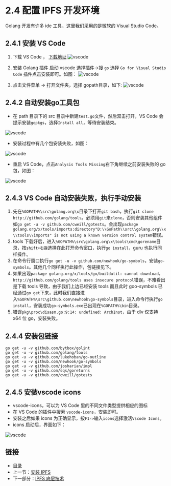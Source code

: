 # 2.4 配置 IPFS 开发环境

Golang 开发有许多 ide 工具，这里我们采用的是微软的 Visual Studio Code。

## 2.4.1 安装 VS Code

1. 下载 VS Code ， [下载地址](https://code.visualstudio.com/)
![vscode](images/2.0-vscode.png)
2. 安装 Golang 插件 
启动 vscode 选择插件->搜 `go` 选择 `Go for Visual Studio Code` 插件点击安装即可。如图： 
![vscode](images/2.0-vscode2.png)

3. 点击文件菜单 -> 打开文件夹，选择 gopath目录，如下:
![vscode](images/2.0-vscode3.png)

## 2.4.2 自动安装go工具包

+ 在 path 目录下的 src 目录中新建`test.go`文件，然后双击打开，VS Code 会提示安装`gopkgs`，选择`Install all`，等待安装结束。

![vscode](images/2.0-vscode4.png)

+ 安装过程中有几个包安装失败，如图：

![vscode](images/2.0-vscode5.png)

+ 重启 VS Code，点击`Analysis Tools Missing`右下角继续之前安装失败的 go 包，如图：

![vscode](images/2.0-vscode6.png)

## 2.4.3 VS Code 自动安装失败，执行手动安装

1. 先在`%GOPATH%\src\golang.org\x`目录下打开`git bash`，执行`git clone http://github.com/golang/tools`。必须用`git`来`clone`，否则安装其他组件如`go get -u -v github.com/cweill/gotests`。会出现`package golang.org/x/tools/imports:directory"D:\\GoPath\\src\\golang.org\\x\\tools\\imports" is not using a known version control system`错误。
2. tools 下载好后，进入`%GOPATH%\src\golang.org\x\tools\cmd\gorename`目录，按`shift+右键`选择在此打开命令窗口，执行`go install`，guru 也执行同样操作。
3. 在命令行窗口执行`go get -u -v github.com/newhook/go-symbols`，安装`go-symbols`。其他几个同样执行此操作，包链接见下。
4. 如果出现`package golang.org/x/tools/go/buildutil: cannot download，http://github.com/golang/tools uses insecure protocol`错误，不难看出是下载 tools 导致，由于我们上边已经安装 tools 而且此时 goo-symbols 已经通过`go get`下来，此时我们直接进入`%GOPATH%\src\github.com\newhook\go-symbols`目录，进入命令行执行`go install`，安装成功`go-symbols.exe`已出现在`%GOPATH%\bin`目录。
5. 错误`pkg\proc\disasm.go:9:14: undefined: ArchInst`，由于 dlv 仅支持 x64 位 go，安装失败。

## 2.4.4 安装包链接
	
	go get -u -v github.com/bytbox/golint 
	go get -u -v github.com/golang/tools 
	go get -u -v github.com/lukehoban/go-outline 
	go get -u -v github.com/newhook/go-symbols 
	go get -u -v github.com/josharian/impl 
	go get -u -v github.com/sqs/goreturns 
	go get -u -v github.com/cweill/gotests

## 2.4.5 安装vscode icons

+ vscode-icons，可以为 VS Code 里的不同文件类型提供相应的图标
+ 在 VS Code 的插件中搜索 `vscode-icons`，安装即可。
+ 安装之后如果 icons 为正确显示，按`F1->`输入`icons`选择激活`Vscode Icons`。
+ icons 启动后，界面如下： 

![vscode](images/2.0-vscode7.png)



## 链接

- [目录](SUMMARY.md)
- 上一节：[安装 IPFS](02.3.md)
- 下一部分：[IPFS 底层技术](03.0.md)